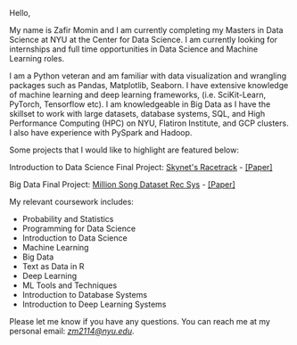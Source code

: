 Hello,

My name is Zafir Momin and I am currently completing my Masters in Data Science at NYU at the Center for Data Science. I am currently looking for internships and full time opportunities in Data Science and Machine Learning roles. 

I am a Python veteran and am familiar with data visualization and wrangling packages such as Pandas, Matplotlib, Seaborn. I have extensive knowledge of machine learning and deep learning frameworks, (i.e. SciKit-Learn, PyTorch, Tensorflow etc). I am knowledgeable in Big Data as I have the skillset to work with large datasets, database systems, SQL, and High Performance Computing (HPC) on NYU, Flatiron Institute, and GCP clusters. I also have experience with PySpark and Hadoop.

Some projects that I would like to highlight are featured below:

Introduction to Data Science Final Project: [Skynet's Racetrack](https://github.com/Z-Momin/IDS---Final-Project) - [[Paper]](https://github.com/Z-Momin/IDS---Final-Project/blob/master/IDSFinalPaper.pdf)

Big Data Final Project: [Million Song Dataset Rec Sys](https://github.com/Z-Momin/MSD-RecSys) - [[Paper]](https://github.com/Z-Momin/MSD-RecSys/blob/main/FinalReport.pdf)

My relevant coursework includes:
- Probability and Statistics
- Programming for Data Science
- Introduction to Data Science
- Machine Learning
- Big Data
- Text as Data in R
- Deep Learning
- ML Tools and Techniques
- Introduction to Database Systems
- Introduction to Deep Learning Systems

Please let me know if you have any questions. You can reach me at my personal email: *zm2114@nyu.edu*. 

<!---
Z-Momin/Z-Momin is a ✨ special ✨ repository because its `README.md` (this file) appears on your GitHub profile.
You can click the Preview link to take a look at your changes.
--->
